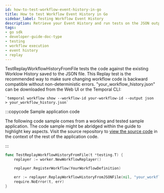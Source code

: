 ```yaml
---
id: how-to-test-workflow-event-history-in-go
title: How to test Workflow Event History in Go
sidebar_label: Testing Workflow Event History
description: Retrieve your Event History and run tests on the JSON output to safely update your Workflows without non-deterministic errors.
tags:
- go sdk
- developer-guide-doc-type
- testing
- workflow execution
- event history
- replay
---
```


<!-- DO NOT EDIT THIS FILE DIRECTLY.
THIS FILE IS GENERATED from https://github.com/temporalio/documentation-samples-go/blob/port_replay_test_dacx/yourapp/replay/your_workflow_definition_replay_dacx_test.go. -->

TestReplayWorkflowHistoryFromFile tests the code against the existing Worklow History saved to the JSON file.
This Replay test is the recommended way to make sure changing workflow code is backward compatible without non-deterministic errors.
"your_workflow_history.json" can be downloaded from the Web UI or the Temporal CLI:

    `temporal workflow show --workflow-id your-workflow-id --output json  > your_workflow_history.json`

:::copycode Sample application code

The following code sample comes from a working and tested sample application.
The code sample might be abridged within the guide to highlight key aspects.
Visit the source repository to [view the source code](https://github.com/temporalio/documentation-samples-go/blob/port_replay_test_dacx/yourapp/replay/your_workflow_definition_replay_dacx_test.go) in the context of the rest of the application code.

:::

```go
func TestReplayWorkflowHistoryFromFile(t *testing.T) {
	replayer := worker.NewWorkflowReplayer()

	replayer.RegisterWorkflow(YourWorkflowDefinition)

	err := replayer.ReplayWorkflowHistoryFromJSONFile(nil, "your_workflow_history.json")
	require.NoError(t, err)
}
```
